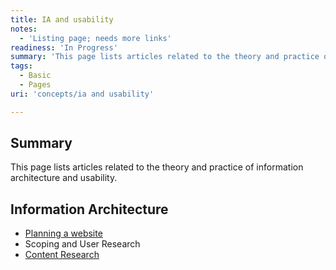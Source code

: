 ```yaml
---
title: IA and usability
notes:
  - 'Listing page; needs more links'
readiness: 'In Progress'
summary: 'This page lists articles related to the theory and practice of information architecture and usability.'
tags:
  - Basic
  - Pages
uri: 'concepts/ia and usability'

---
```

## <span>Summary</span>

This page lists articles related to the theory and practice of information architecture and usability.

## <span>Information Architecture</span>

-   [Planning a website](/concepts/information_architecture/planning_a_website)
-   Scoping and User Research
-   [Content Research](/concepts/information_architecture/content_research)

